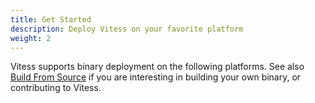 ```yaml
---
title: Get Started 
description: Deploy Vitess on your favorite platform
weight: 2 
---
```


Vitess supports binary deployment on the following platforms. See also [Build From Source](../../contribute/build-from-source) if you are interesting in building your own binary, or contributing to Vitess.
